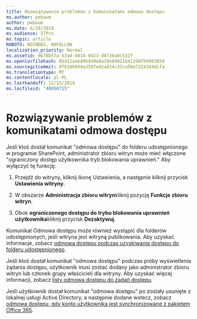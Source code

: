 ```yaml
---
title: Rozwiązywanie problemów z komunikatami odmowa dostępu
ms.author: pebaum
author: pebaum
ms.date: 6/29/2018
ms.audience: ITPro
ms.topic: article
ROBOTS: NOINDEX, NOFOLLOW
localization_priority: Normal
ms.assetid: d678b57a-53ad-4414-9423-d8726a0c532f
ms.openlocfilehash: 05d12aee49b449e8a29e84021b41298fb9983859
ms.sourcegitcommit: 0f0186044a3597e42ad14c32ca58e7224344dcfa
ms.translationtype: MT
ms.contentlocale: pl-PL
ms.lasthandoff: 12/15/2019
ms.locfileid: "40050715"
---
```

# <a name="troubleshoot-access-denied-messages"></a>Rozwiązywanie problemów z komunikatami odmowa dostępu

Jeśli ktoś dostał komunikat "odmowa dostępu" do folderu udostępnionego w programie SharePoint, administrator zbioru witryn może mieć włączone "ograniczony dostęp użytkownika tryb blokowania uprawnień." Aby wyłączyć tę funkcję: 
  
1. Przejdź do witryny, kliknij ikonę Ustawienia, a następnie kliknij przycisk **Ustawienia witryny**.
    
2. W obszarze **Administracja zbioru witryn**kliknij pozycję **Funkcje zbioru witryn**.
    
3. Obok **ograniczonego dostępu do trybu blokowania uprawnień użytkownika**kliknij przycisk **Dezaktywuj**.
    
Komunikat Odmowa dostępu może również wystąpić dla folderów udostępnionych, jeśli witryna jest witryną publikowania. Aby uzyskać informacje, zobacz [odmowa dostępu podczas uzyskiwania dostępu do folderu udostępnionego](https://go.microsoft.com/fwlink/?linkid=2004317).
  
Jeśli ktoś dostał komunikat "odmowa dostępu" podczas próby wyświetlenia żądania dostępu, użytkownik musi zostać dodany jako administrator zbioru witryn lub członek grupy właścicieli dla witryny. Aby uzyskać więcej informacji, zobacz [listy odmowa dostępu do żądań dostępu](https://go.microsoft.com/fwlink/?linkid=2004220).
  
Jeśli użytkownik dostał komunikat "odmowa dostępu" po zostały usunięte z lokalnej usługi Active Directory, a następnie dodane wstecz, zobacz [odmowa dostępu, gdy konto użytkownika jest synchronizowane z pakietem Office 365](https://go.microsoft.com/fwlink/?linkid=2004318).
  

